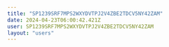 ```yaml
---
title: "SP1239SRF7MPS2WXYDVTPJ2V4ZBE2TDCV5NY42ZAM"
date: 2024-04-23T06:00:42.421Z
user: SP1239SRF7MPS2WXYDVTPJ2V4ZBE2TDCV5NY42ZAM
layout: "users"
---
```

    